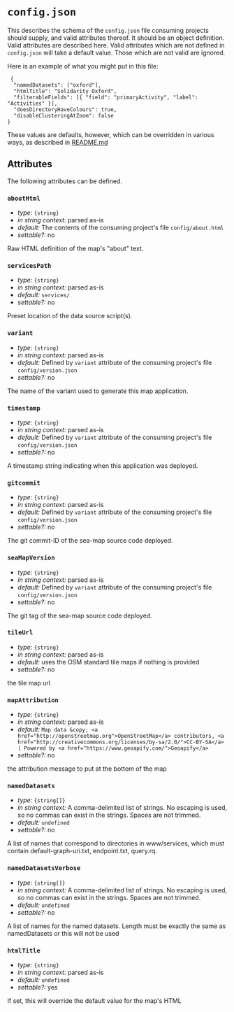 
# `config.json`

This describes the schema of the `config.json` file consuming projects should supply,
and valid attributes thereof. It should be an object definition. Valid attributes are
described here. Valid attributes which are not defined in `config.json` will take a
default value. Those which are not valid are ignored.

Here is an example of what you might put in this file:

```
 {
  "namedDatasets": ["oxford"],
  "htmlTitle": "Solidarity Oxford",
  "filterableFields": [{ "field": "primaryActivity", "label": "Activities" }],
  "doesDirectoryHaveColours": true,
  "disableClusteringAtZoom": false
}
```

These values are defaults, however, which can be overridden in various ways,
as described in [README.md](README.md)

## Attributes

The following attributes can be defined.


### `aboutHtml`

- *type:* `{string}` 
- *in string context:* parsed as-is
- *default:* The contents of the consuming project's file `config/about.html`
- *settable?:* no

Raw HTML definition of the map's "about" text.




### `servicesPath`

- *type:* `{string}` 
- *in string context:* parsed as-is
- *default:* `services/`
- *settable?:* no

Preset location of the data source script(s).




### `variant`

- *type:* `{string}` 
- *in string context:* parsed as-is
- *default:* Defined by `variant` attribute of the consuming project's file `config/version.json`
- *settable?:* no

The name of the variant used to generate this map application.




### `timestamp`

- *type:* `{string}` 
- *in string context:* parsed as-is
- *default:* Defined by `variant` attribute of the consuming project's file `config/version.json`
- *settable?:* no

A timestamp string indicating when this application was deployed.




### `gitcommit`

- *type:* `{string}` 
- *in string context:* parsed as-is
- *default:* Defined by `variant` attribute of the consuming project's file `config/version.json`
- *settable?:* no

The git commit-ID of the sea-map source code deployed.




### `seaMapVersion`

- *type:* `{string}` 
- *in string context:* parsed as-is
- *default:* Defined by `variant` attribute of the consuming project's file `config/version.json`
- *settable?:* no

The git tag of the sea-map source code deployed.




### `tileUrl`

- *type:* `{string}` 
- *in string context:* parsed as-is
- *default:* uses the OSM standard tile maps if nothing is provided
- *settable?:* no

the tile map url




### `mapAttribution`

- *type:* `{string}` 
- *in string context:* parsed as-is
- *default:* `Map data &copy; <a href="http://openstreetmap.org">OpenStreetMap</a> contributors, <a href="http://creativecommons.org/licenses/by-sa/2.0/">CC-BY-SA</a> | Powered by <a href="https://www.geoapify.com/">Geoapify</a>`
- *settable?:* no

the attribution message to put at the bottom of the map




### `namedDatasets`

- *type:* `{string[]}` 
- *in string context:* A comma-delimited list of strings. No escaping is used, so no commas can exist in the strings. Spaces are not trimmed.
- *default:* `undefined`
- *settable?:* no

A list of names that correspond to directories in www/services, which must contain default-graph-uri.txt, endpoint.txt, query.rq.




### `namedDatasetsVerbose`

- *type:* `{string[]}` 
- *in string context:* A comma-delimited list of strings. No escaping is used, so no commas can exist in the strings. Spaces are not trimmed.
- *default:* `undefined`
- *settable?:* no

A list of names for the named datasets. Length must be exactly the same as namedDatasets or this will not be used




### `htmlTitle`

- *type:* `{string}` 
- *in string context:* parsed as-is
- *default:* `undefined`
- *settable?:* yes

If set, this will override the default value for the map's HTML <title> tag.




### `showDatasetsPanel`

- *type:* `{boolean}` 
- *in string context:* parsed as-is
- *default:* `true`
- *settable?:* yes

If true this will load the datasets panel




### `initialBounds`

- *type:* `{number[][]}` 
- *in string context:* A comma-delimited list of four numbers defining two latitude and longitude pairs, in degrees.
- *default:* `undefined`
- *settable?:* yes

The initial bounds of the map as an array: [[n1,e1],[n2,e2]]; these are chosen automatically if this is unset




### `defaultLatLng`

- *type:* `{number[]}` 
- *in string context:* A comma-delimited list of two numbers defining latitude and longitude in degrees.
- *default:* `0,0`
- *settable?:* yes

The position on the map that an initiative's dialog is positioned if it has no resolvable geolocation, as an array: [lat,lon]; these are set to [0,0] if it is unset.




### `filterableFields`

- *type:* `{string[]}` 
- *in string context:* A comma-delimited list of strings. No escaping is used, so no commas can exist in the strings. Spaces are not trimmed.
- *default:* `undefined`
- *settable?:* yes

Defines the fields that can populate the directory




### `doesDirectoryHaveColours`

- *type:* `{boolean}` 
- *in string context:* parsed as-is
- *default:* `undefined`
- *settable?:* yes

True if the directory should feature coloured entries




### `disableClusteringAtZoom`

- *type:* `{number}` 
- *in string context:* parsed as-is
- *default:* `undefined`
- *settable?:* yes

Defines the zoom level above which to cluster pins; passed to Leaflet.markercluster plugin. Zero effectively disables clustering, as this is a fully zoomed-out, global map; most maps zoom in to level 18. If omitted, clustering is always off.  See: https://leaflet.github.io/Leaflet.markercluster/#other-options and https://leafletjs.com/examples/zoom-levels/




### `searchedFields`

- *type:* `{string[]}` 
- *in string context:* A comma-delimited list of strings. No escaping is used, so no commas can exist in the strings. Spaces are not trimmed.
- *default:* `name,www`
- *settable?:* yes

A list of fields that are looked at when using the search function. Valid values for this parameter are:name,uri,www,regorg,sameas,desc,street,locality,region,postcode,country,primaryActivity,otherActivities,orgStructure,tel,email,qualifiers
if non-valid values are passed, the app will fail silently (no errors will be produced)
The default values are 'name,www'
Users can pass single arguments and multiple arguments, separated with a comma
Passing multiple values example: https://dev.ica.solidarityeconomy.coop/?searchedFields=regorg,otherActivities
Passing a single value example: https://dev.ica.solidarityeconomy.coop/?searchedFields=regorg

The search functionality works by creating a 'searchstr' string parameter for every initiative,this is populated using the values from the fields of the initiative (only the fields specified in the 'searchedFields' parameter are used)
Currently the field values added to the 'searchstr' parameter are concatenated (without spacing) to each other.
The 'searchstr' is then converted into uppercase. No other string transformations are currently applied
When a user uses the sea-map search the entered text will be converted into uppercase as well. If the searched text is included anywhere in the 'searchstr' value, the initiative is added to the results.




### `maxZoomOnGroup`

- *type:* `{number}` 
- *in string context:* parsed as-is
- *default:* `18`
- *settable?:* yes

The maximum zoom in that can happen when selecting any particular group in directory, if 0 does no zooming. Defaults to 18 and auto decides best max zoom




### `maxZoomOnOne`

- *type:* `{number}` 
- *in string context:* parsed as-is
- *default:* `18`
- *settable?:* yes

The maximum zoom in that can happen when selecting an initiative, if 0 does no zooming. Defaults to 18 and auto decides best max zoom




### `maxZoomOnSearch`

- *type:* `{number}` 
- *in string context:* parsed as-is
- *default:* `18`
- *settable?:* yes

The maximum zoom in that can happen when searching any particular group, if 0 does no zooming. Defaults to 18 and auto decides best max zoom




### `logo`

- *type:* `{string}` 
- *in string context:* parsed as-is
- *default:* `undefined`
- *settable?:* yes

If set this will display the logo of the organisation. This takes in a link to a logo image loaded into an HTML <image>




### `noLodCache`

- *type:* `{boolean}` 
- *in string context:* parsed as-is
- *default:* True
- *settable?:* yes

Responses to SPARQL queries will normally be cached in /services/locCache.txt if this option is false or absent, with the aim of speeding up map loading time.The cache file is only updated if the static linked data's top-level index.rdf file is newer than the cache's timestamp. But if this option is set to true, this cache is disabled and a query is made each time the map is loaded.




